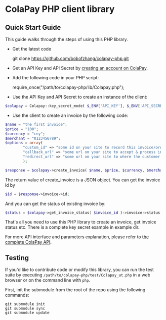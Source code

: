 ColaPay PHP client library
===========

## Quick Start Guide

This guide walks through the steps of using this PHP library.

* Get the latest code

    git clone https://github.com/bobofzhang/colapay-php.git

* Get an API Key and API Secret by [creating an account on ColaPay](https://www.colapay.com).

* Add the following code in your PHP script:

    require_once("/path/to/colapay-php/lib/Colapay.php");

* Use the API Key and API Secret to create an instance of the client:

```php
$colapay = Colapay::key_secret_mode( $_ENV['API_KEY'], $_ENV['API_SECRET'] );
```

* Use the client to create an invoice by the following code:

```php
$name = "the first invoice";
$price = "100";
$currency = "cny";
$merchant = "0123456789";
$options = array(
        "custom_id" => "some id on your site to record this invoice/order",
        "callback_url" => "some url on your site to accept & process information sent from ColaPay",
        "redirect_url" => "some url on your site to where the customer will be redirected when the invoice is paid"
        );

$response = $colapay->create_invoice( $name, $price, $currency, $merchant, $options );
```

The return value of create_invoice is a JSON object. You can get the invoice id by

```php
$id = $response->invoice->id;
```

And you can get the status of existing invoice by:

```php
$status = $colapay->get_invoice_status( $invoice_id )->invoice->status;
```

That's all you need to use this PHP library to create an invoice, get invoice status etc.
There is a complete key secret example in example dir.

For more API interface and parameters explanation, please refer to
[the complete ColaPay API](https://www.colapay.com/api/v1).

## Testing

If you'd like to contribute code or modify this library, you can run the test suite
by executing `/path/to/colapay-php/test/Colapay_ut.php` in a web browser or on the
command line with `php`.

First, init the submodule from the root of the repo using the following commands:

    git submodule init
    git submodule sync
    git submodule update
